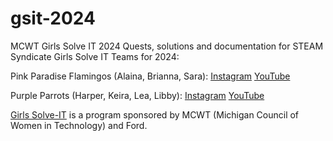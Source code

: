 # gsit-2024
MCWT Girls Solve IT 2024 
Quests, solutions and documentation for STEAM Syndicate Girls Solve IT Teams for 2024:

Pink Paradise Flamingos (Alaina, Brianna, Sara):
[Instagram](https://www.instagram.com/gsitpinkparadiseflamingos?utm_source=ig_web_button_share_sheet&igsh=ZDNlZDc0MzIxNw==)
[YouTube](https://www.youtube.com/@GSITPinkParadiseFlamingos)

Purple Parrots (Harper, Keira, Lea, Libby):
[Instagram](https://www.instagram.com/gsitpurpleparrots?utm_source=ig_web_button_share_sheet&igsh=ZDNlZDc0MzIxNw==)
[YouTube](https://www.youtube.com/@GSITPurpleParrots)

[Girls Solve-IT](https://mcwt.org/programs/k-12-initiatives/girls-solve-it/) is a program sponsored by MCWT (Michigan Council of Women in Technology) and Ford.
